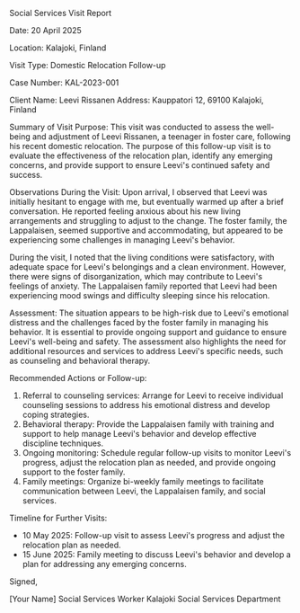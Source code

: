 Social Services Visit Report

Date: 20 April 2025

Location: Kalajoki, Finland

Visit Type: Domestic Relocation Follow-up

Case Number: KAL-2023-001

Client Name: Leevi Rissanen
Address: Kauppatori 12, 69100 Kalajoki, Finland

Summary of Visit Purpose:
This visit was conducted to assess the well-being and adjustment of Leevi Rissanen, a teenager in foster care, following his recent domestic relocation. The purpose of this follow-up visit is to evaluate the effectiveness of the relocation plan, identify any emerging concerns, and provide support to ensure Leevi's continued safety and success.

Observations During the Visit:
Upon arrival, I observed that Leevi was initially hesitant to engage with me, but eventually warmed up after a brief conversation. He reported feeling anxious about his new living arrangements and struggling to adjust to the change. The foster family, the Lappalaisen, seemed supportive and accommodating, but appeared to be experiencing some challenges in managing Leevi's behavior.

During the visit, I noted that the living conditions were satisfactory, with adequate space for Leevi's belongings and a clean environment. However, there were signs of disorganization, which may contribute to Leevi's feelings of anxiety. The Lappalaisen family reported that Leevi had been experiencing mood swings and difficulty sleeping since his relocation.

Assessment:
The situation appears to be high-risk due to Leevi's emotional distress and the challenges faced by the foster family in managing his behavior. It is essential to provide ongoing support and guidance to ensure Leevi's well-being and safety. The assessment also highlights the need for additional resources and services to address Leevi's specific needs, such as counseling and behavioral therapy.

Recommended Actions or Follow-up:
1. Referral to counseling services: Arrange for Leevi to receive individual counseling sessions to address his emotional distress and develop coping strategies.
2. Behavioral therapy: Provide the Lappalaisen family with training and support to help manage Leevi's behavior and develop effective discipline techniques.
3. Ongoing monitoring: Schedule regular follow-up visits to monitor Leevi's progress, adjust the relocation plan as needed, and provide ongoing support to the foster family.
4. Family meetings: Organize bi-weekly family meetings to facilitate communication between Leevi, the Lappalaisen family, and social services.

Timeline for Further Visits:
* 10 May 2025: Follow-up visit to assess Leevi's progress and adjust the relocation plan as needed.
* 15 June 2025: Family meeting to discuss Leevi's behavior and develop a plan for addressing any emerging concerns.

Signed,

[Your Name]
Social Services Worker
Kalajoki Social Services Department